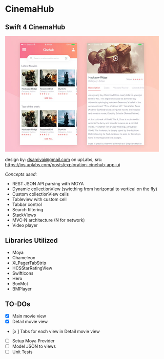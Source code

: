# CinemaHub

Swift 4 CinemaHub
------------------------

<img src="CinemaHub/Resources/preview.jpg" width="525"/>

design by: dsamivai@gmail.com on upLabs, src: https://ios.uplabs.com/posts/exploration-cinehub-app-ui

_Concepts used:_
- REST JSON API parsing with MOYA
- Dynamic collectionView (swicthing from horizontal to vertical on the fly)
- Custom collectionView cells
- Tableview with custom cell
- Tabbar control
- Search filtering
- StackViews
- MVC-N architecture (N for network)
- Video player


Libraries Utilized
----------------------------------------------
- Moya
- Chameleon
- XLPagerTabStrip
- HCSStarRatingView
- SwiftIcons
- Hero
- BonMot
- BMPlayer

## TO-DOs
- [x] Main movie view
- [x] Detail movie view
- [x ] Tabs for each view in Detail movie view
- [ ] Setup Moya Provider
- [ ] Model JSON to views
- [ ] Unit Tests
